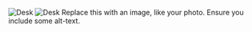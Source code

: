 ![Desk](https://user-images.githubusercontent.com/87060717/130460872-58157347-1f19-4f5f-8654-923bb6d4e3ff.png)
![Desk](https://user-images.githubusercontent.com/87060717/130447940-0d06c899-2467-4dde-a833-bc85bb665292.png)
Replace this with an image, like your photo. Ensure you include some alt-text.
